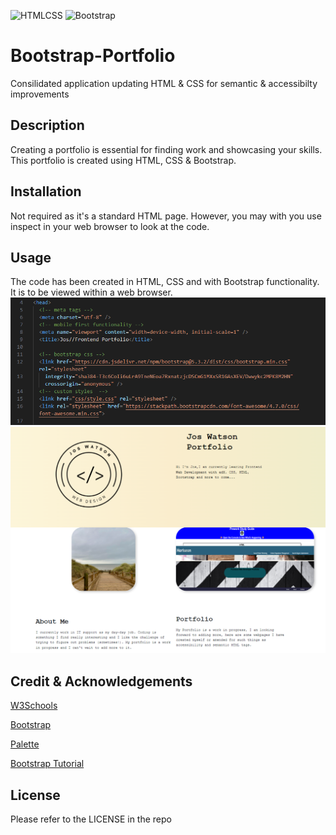 ![HTMLCSS](https://img.shields.io/badge/HTML-CSS-green)
![Bootstrap](https://img.shields.io/badge/Bootstrap-blue)
# Bootstrap-Portfolio

Consilidated application updating HTML & CSS for semantic & accessibilty improvements

## Description

Creating a portfolio is essential for finding work and showcasing your skills. This portfolio is created using HTML, CSS & Bootstrap.

## Installation
Not required as it's a standard HTML page. However, you may with you use inspect in your web browser to look at the code.

## Usage

The code has been created in HTML, CSS and with Bootstrap functionality. It is to be viewed within a web browser.
![Bootstrap](<Screenshot 2023-10-16 202941.png>)
![Web page](<Screenshot 2023-10-16 203237.png>)

## Credit & Acknowledgements
[W3Schools](https://www.w3schools.com)

[Bootstrap](https://getbootstrap.com/)

[Palette](https://coolors.co/palette/f)

[Bootstrap Tutorial](https://websitesetup.org/bootstrap-tutorial-for-beginners/#add-a-background-image-and-custom-javascript)


## License
Please refer to the LICENSE in the repo